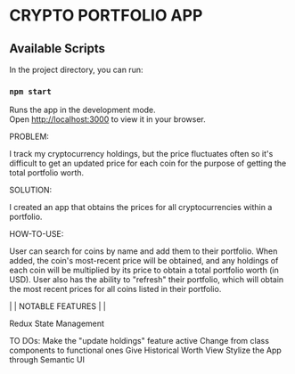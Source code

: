 # CRYPTO PORTFOLIO APP

## Available Scripts

In the project directory, you can run:

### `npm start`

Runs the app in the development mode.\
Open [http://localhost:3000](http://localhost:3000) to view it in your browser.

PROBLEM:

I track my cryptocurrency holdings, but the price fluctuates often so it's difficult to get an updated price for each coin for the purpose of getting the total portfolio worth.

SOLUTION:

I created an app that obtains the prices for all cryptocurrencies within a portfolio.

HOW-TO-USE:

User can search for coins by name and add them to their portfolio. When added, the coin's most-recent price will be obtained, and any holdings of each coin will be multiplied by its price to obtain a total portfolio worth (in USD). User also has the ability to "refresh" their portfolio, which will obtain the most recent prices for all coins listed in their portfolio.

| | NOTABLE FEATURES | |

Redux State Management

TO DOs:
Make the "update holdings" feature active
Change from class components to functional ones
Give Historical Worth View
Stylize the App through Semantic UI
